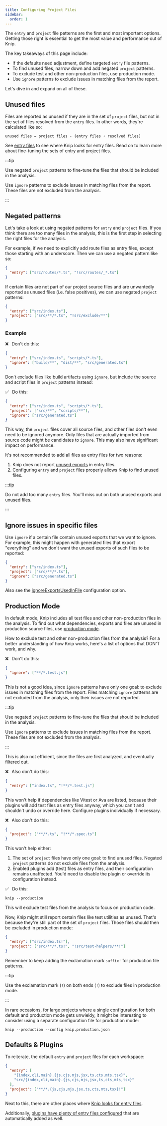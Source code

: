 ```yaml
---
title: Configuring Project Files
sidebar:
  order: 1
---
```


The `entry` and `project` file patterns are the first and most important
options. Getting those right is essential to get the most value and performance
out of Knip.

The key takeaways of this page include:

- If the defaults need adjustment, define targeted `entry` file patterns.
- To find unused files, narrow down and add negated `project` patterns.
- To exclude test and other non-production files, use production mode.
- Use `ignore` patterns to exclude issues in matching files from the report.

Let's dive in and expand on all of these.

## Unused files

Files are reported as unused if they are in the set of `project` files, but not
in the set of files resolved from the `entry` files. In other words, they're
calculated like so:

```
unused files = project files - (entry files + resolved files)
```

See [entry files][1] to see where Knip looks for entry files. Read on to learn
more about fine-tuning the sets of entry and project files.

:::tip

Use negated `project` patterns to fine-tune the files that should be included in
the analysis.

Use `ignore` patterns to exclude issues in matching files from the report. These
files are not excluded from the analysis.

:::

## Negated patterns

Let's take a look at using negated patterns for `entry` and `project` files. If
you think there are too many files in the analysis, this is the first step in
selecting the right files for the analysis.

For example, if we need to explicitly add route files as entry files, except
those starting with an underscore. Then we can use a negated pattern like so:

```json
{
  "entry": ["src/routes/*.ts", "!src/routes/_*.ts"]
}
```

If certain files are not part of our project source files and are unwantedly
reported as unused files (i.e. false positives), we can use negated `project`
patterns:

```json
{
  "entry": ["src/index.ts"],
  "project": ["src/**/*.ts", "!src/exclude/**"]
}
```

### Example

❌   Don't do this:

```json title="knip.json"
{
  "entry": ["src/index.ts", "scripts/*.ts"],
  "ignore": ["build/**", "dist/**", "src/generated.ts"]
}
```

Don't exclude files like build artifacts using `ignore`, but include the source
and script files in `project` patterns instead:

✅   Do this:

```json title="knip.json"
{
  "entry": ["src/index.ts", "scripts/*.ts"],
  "project": ["src/**", "scripts/**"],
  "ignore": ["src/generated.ts"]
}
```

This way, the `project` files cover all source files, and other files don't even
need to be ignored anymore. Only files that are actually imported from source
code might be candidates to `ignore`. This may also have significant impact on
performance.

It's not recommended to add all files as entry files for two reasons:

1. Knip does not report [unused exports][2] in entry files.
2. Configuring `entry` and `project` files properly allows Knip to find unused
   files.

:::tip

Do not add too many `entry` files. You'll miss out on both unused exports and
unused files.

:::

## Ignore issues in specific files

Use `ignore` if a certain file contain unused exports that we want to ignore.
For example, this might happen with generated files that export "everything" and
we don't want the unused exports of such files to be reported:

```json
{
  "entry": ["src/index.ts"],
  "project": ["src/**/*.ts"],
  "ignore": ["src/generated.ts"]
}
```

Also see the [ignoreExportsUsedInFile][3] configuration option.

## Production Mode

In default mode, Knip includes all test files and other non-production files in
the analysis. To find out what dependencies, exports and files are unused in
production source files, use [production mode][4].

How to exclude test and other non-production files from the analysis? For a
better understanding of how Knip works, here's a list of options that DON'T
work, and why.

❌   Don't do this:

```json
{
  "ignore": ["**/*.test.js"]
}
```

This is not a good idea, since `ignore` patterns have only one goal: to exclude
issues in matching files from the report. Files matching `ignore` patterns are
not excluded from the analysis, only their issues are not reported.

:::tip

Use negated `project` patterns to fine-tune the files that should be included in
the analysis.

Use `ignore` patterns to exclude issues in matching files from the report. These
files are not excluded from the analysis.

:::

This is also not efficient, since the files are first analyzed, and eventually
filtered out.

❌   Also don't do this:

```json
{
  "entry": ["index.ts", "!**/*.test.js"]
}
```

This won't help if dependencies like Vitest or Ava are listed, because their
plugins will add test files as entry files anyway, which you can't and shouldn't
undo or override here. Configure plugins individually if necessary.

❌   Also don't do this:

```json
{
  "project": ["**/*.ts", "!**/*.spec.ts"]
}
```

This won't help either:

1. The set of `project` files have only one goal: to find unused files. Negated
   `project` patterns do not exclude files from the analysis.
2. Enabled plugins add (test) files as entry files, and their configuration
   remains unaffected. You'd need to disable the plugin or override its
   configuration instead.

✅   Do this:

```shell
knip --production
```

This will exclude test files from the analysis to focus on production code.

Now, Knip might still report certain files like test utilities as unused. That's
because they're still part of the set of `project` files. Those files should
then be excluded in production mode:

```json
{
  "entry": ["src/index.ts!"],
  "project": ["src/**/*.ts!", "!src/test-helpers/**!"]
}
```

Remember to keep adding the exclamation mark `suffix!` for production file
patterns.

:::tip

Use the exclamation mark (`!`) on both ends (`!`) to exclude files in production
mode.

:::

In rare occasions, for large projects where a single configuration for both
default and production mode gets unwieldy, it might be interesting to consider
using a separate configuration file for production mode:

```shell
knip --production --config knip.production.json
```

## Defaults & Plugins

To reiterate, the default `entry` and `project` files for each workspace:

```json
{
  "entry": [
    "{index,cli,main}.{js,cjs,mjs,jsx,ts,cts,mts,tsx}",
    "src/{index,cli,main}.{js,cjs,mjs,jsx,ts,cts,mts,tsx}"
  ],
  "project": ["**/*.{js,cjs,mjs,jsx,ts,cts,mts,tsx}!"]
}
```

Next to this, there are other places where [Knip looks for entry files][1].

Additionally, [plugins have plenty of entry files configured][5] that are
automatically added as well.

[1]: ../explanations/entry-files.md
[2]: ../typescript/unused-exports.md
[3]: ../reference/configuration#ignoreexportsusedinfile
[4]: ../features/production-mode.md
[5]: ../explanations/plugins.md#entry-files
